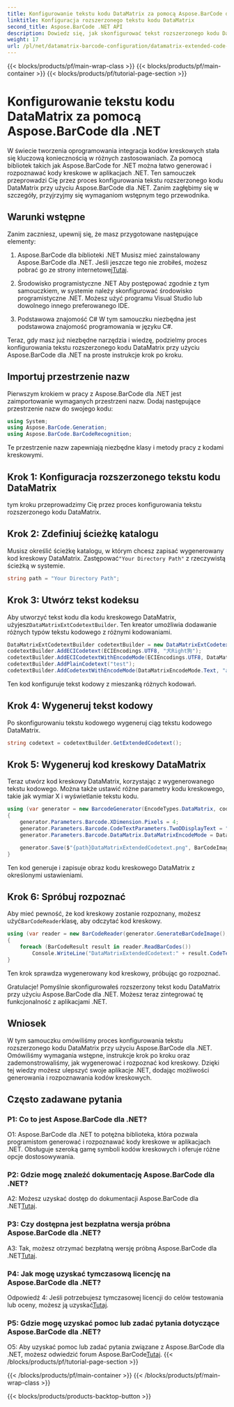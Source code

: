 ```yaml
---
title: Konfigurowanie tekstu kodu DataMatrix za pomocą Aspose.BarCode dla .NET
linktitle: Konfiguracja rozszerzonego tekstu kodu DataMatrix
second_title: Aspose.BarCode .NET API
description: Dowiedz się, jak skonfigurować tekst rozszerzonego kodu DataMatrix przy użyciu Aspose.BarCode dla .NET. Generuj, rozpoznaj i integruj kody kreskowe w aplikacjach .NET.
weight: 17
url: /pl/net/datamatrix-barcode-configuration/datamatrix-extended-code-text-configuration/
---
```


{{< blocks/products/pf/main-wrap-class >}}
{{< blocks/products/pf/main-container >}}
{{< blocks/products/pf/tutorial-page-section >}}

# Konfigurowanie tekstu kodu DataMatrix za pomocą Aspose.BarCode dla .NET

W świecie tworzenia oprogramowania integracja kodów kreskowych stała się kluczową koniecznością w różnych zastosowaniach. Za pomocą bibliotek takich jak Aspose.BarCode for .NET można łatwo generować i rozpoznawać kody kreskowe w aplikacjach .NET. Ten samouczek przeprowadzi Cię przez proces konfigurowania tekstu rozszerzonego kodu DataMatrix przy użyciu Aspose.BarCode dla .NET. Zanim zagłębimy się w szczegóły, przyjrzyjmy się wymaganiom wstępnym tego przewodnika.

## Warunki wstępne

Zanim zaczniesz, upewnij się, że masz przygotowane następujące elementy:

1. Aspose.BarCode dla biblioteki .NET
Musisz mieć zainstalowany Aspose.BarCode dla .NET. Jeśli jeszcze tego nie zrobiłeś, możesz pobrać go ze strony internetowej[Tutaj](https://releases.aspose.com/barcode/net/).

2. Środowisko programistyczne .NET
Aby postępować zgodnie z tym samouczkiem, w systemie należy skonfigurować środowisko programistyczne .NET. Możesz użyć programu Visual Studio lub dowolnego innego preferowanego IDE.

3. Podstawowa znajomość C#
W tym samouczku niezbędna jest podstawowa znajomość programowania w języku C#.

Teraz, gdy masz już niezbędne narzędzia i wiedzę, podzielmy proces konfigurowania tekstu rozszerzonego kodu DataMatrix przy użyciu Aspose.BarCode dla .NET na proste instrukcje krok po kroku.

## Importuj przestrzenie nazw

Pierwszym krokiem w pracy z Aspose.BarCode dla .NET jest zaimportowanie wymaganych przestrzeni nazw. Dodaj następujące przestrzenie nazw do swojego kodu:

```csharp
using System;
using Aspose.BarCode.Generation;
using Aspose.BarCode.BarCodeRecognition;
```

Te przestrzenie nazw zapewniają niezbędne klasy i metody pracy z kodami kreskowymi.

## Krok 1: Konfiguracja rozszerzonego tekstu kodu DataMatrix

tym kroku przeprowadzimy Cię przez proces konfigurowania tekstu rozszerzonego kodu DataMatrix.

## Krok 2: Zdefiniuj ścieżkę katalogu

 Musisz określić ścieżkę katalogu, w którym chcesz zapisać wygenerowany kod kreskowy DataMatrix. Zastępować`"Your Directory Path"` z rzeczywistą ścieżką w systemie.

```csharp
string path = "Your Directory Path";
```

## Krok 3: Utwórz tekst kodeksu

 Aby utworzyć tekst kodu dla kodu kreskowego DataMatrix, użyjesz`DataMatrixExtCodetextBuilder`. Ten kreator umożliwia dodawanie różnych typów tekstu kodowego z różnymi kodowaniami.

```csharp
DataMatrixExtCodetextBuilder codetextBuilder = new DataMatrixExtCodetextBuilder();
codetextBuilder.AddECICodetext(ECIEncodings.UTF8, "犬Right狗");
codetextBuilder.AddECICodetextWithEncodeMode(ECIEncodings.UTF8, DataMatrixEncodeMode.C40, "ABCDE");
codetextBuilder.AddPlainCodetext("test");
codetextBuilder.AddCodetextWithEncodeMode(DataMatrixEncodeMode.Text, "abcde");
```

Ten kod konfiguruje tekst kodowy z mieszanką różnych kodowań.

## Krok 4: Wygeneruj tekst kodowy

Po skonfigurowaniu tekstu kodowego wygeneruj ciąg tekstu kodowego DataMatrix.

```csharp
string codetext = codetextBuilder.GetExtendedCodetext();
```

## Krok 5: Wygeneruj kod kreskowy DataMatrix

Teraz utwórz kod kreskowy DataMatrix, korzystając z wygenerowanego tekstu kodowego. Można także ustawić różne parametry kodu kreskowego, takie jak wymiar X i wyświetlanie tekstu kodu.

```csharp
using (var generator = new BarcodeGenerator(EncodeTypes.DataMatrix, codetext))
{
    generator.Parameters.Barcode.XDimension.Pixels = 4;
    generator.Parameters.Barcode.CodeTextParameters.TwoDDisplayText = "Extended Codetext";
    generator.Parameters.Barcode.DataMatrix.DataMatrixEncodeMode = DataMatrixEncodeMode.ExtendedCodetext;

    generator.Save($"{path}DataMatrixExtendedCodetext.png", BarCodeImageFormat.Png);
}
```

Ten kod generuje i zapisuje obraz kodu kreskowego DataMatrix z określonymi ustawieniami.

## Krok 6: Spróbuj rozpoznać

 Aby mieć pewność, że kod kreskowy zostanie rozpoznany, możesz użyć`BarCodeReader`klasę, aby odczytać kod kreskowy.

```csharp
using (var reader = new BarCodeReader(generator.GenerateBarCodeImage(), DecodeType.DataMatrix))
{
    foreach (BarCodeResult result in reader.ReadBarCodes())
        Console.WriteLine("DataMatrixExtendedCodetext:" + result.CodeText);
}
```

Ten krok sprawdza wygenerowany kod kreskowy, próbując go rozpoznać.

Gratulacje! Pomyślnie skonfigurowałeś rozszerzony tekst kodu DataMatrix przy użyciu Aspose.BarCode dla .NET. Możesz teraz zintegrować tę funkcjonalność z aplikacjami .NET.

## Wniosek

W tym samouczku omówiliśmy proces konfigurowania tekstu rozszerzonego kodu DataMatrix przy użyciu Aspose.BarCode dla .NET. Omówiliśmy wymagania wstępne, instrukcje krok po kroku oraz zademonstrowaliśmy, jak wygenerować i rozpoznać kod kreskowy. Dzięki tej wiedzy możesz ulepszyć swoje aplikacje .NET, dodając możliwości generowania i rozpoznawania kodów kreskowych.

## Często zadawane pytania

### P1: Co to jest Aspose.BarCode dla .NET?

O1: Aspose.BarCode dla .NET to potężna biblioteka, która pozwala programistom generować i rozpoznawać kody kreskowe w aplikacjach .NET. Obsługuje szeroką gamę symboli kodów kreskowych i oferuje różne opcje dostosowywania.

### P2: Gdzie mogę znaleźć dokumentację Aspose.BarCode dla .NET?

A2: Możesz uzyskać dostęp do dokumentacji Aspose.BarCode dla .NET[Tutaj](https://reference.aspose.com/barcode/net/).

### P3: Czy dostępna jest bezpłatna wersja próbna Aspose.BarCode dla .NET?

 A3: Tak, możesz otrzymać bezpłatną wersję próbną Aspose.BarCode dla .NET[Tutaj](https://releases.aspose.com/).

### P4: Jak mogę uzyskać tymczasową licencję na Aspose.BarCode dla .NET?

 Odpowiedź 4: Jeśli potrzebujesz tymczasowej licencji do celów testowania lub oceny, możesz ją uzyskać[Tutaj](https://purchase.aspose.com/temporary-license/).

### P5: Gdzie mogę uzyskać pomoc lub zadać pytania dotyczące Aspose.BarCode dla .NET?

 O5: Aby uzyskać pomoc lub zadać pytania związane z Aspose.BarCode dla .NET, możesz odwiedzić forum Aspose.BarCode[Tutaj](https://forum.aspose.com/c/barcode/13).
{{< /blocks/products/pf/tutorial-page-section >}}

{{< /blocks/products/pf/main-container >}}
{{< /blocks/products/pf/main-wrap-class >}}

{{< blocks/products/products-backtop-button >}}
